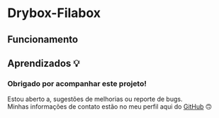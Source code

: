 # Drybox-Filabox

## Funcionamento

## Aprendizados 💡

### Obrigado por acompanhar este projeto!
Estou aberto a, sugestões de melhorias ou reporte de bugs.<br>
Minhas informações de contato estão no meu perfil aqui do <a href="https://www.github.com/AecioJose">GitHub</a> 🙃
